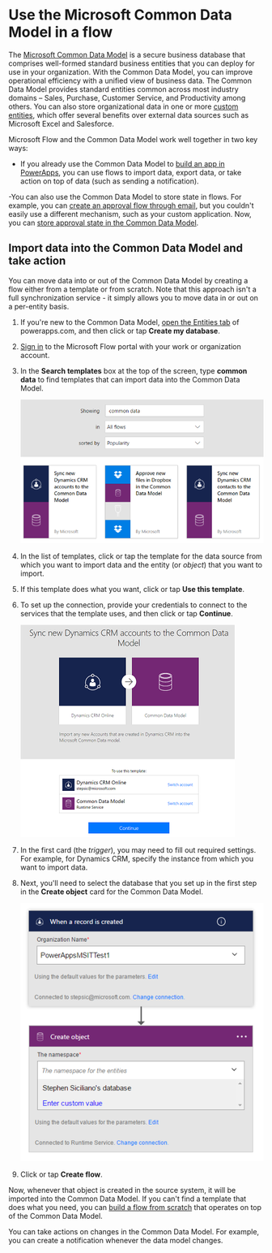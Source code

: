 <properties
    pageTitle="Microsoft Common Data Model| Microsoft Flow"
    description="Use the Microsoft Common Data Model inside of Microsoft Flow to import data, export data, or build approvals."
    services=""
    suite="flow"
    documentationCenter="na"
    authors="stepsic-microsoft-com"
    manager="erikre"
    editor=""
    tags=""/>

<tags
   ms.service="flow"
   ms.devlang="na"
   ms.topic="article"
   ms.tgt_pltfrm="na"
   ms.workload="na"
   ms.date="08/05/2016"
   ms.author="stepsic"/>

# Use the Microsoft Common Data Model in a flow #
The [Microsoft Common Data Model](https://powerapps.microsoft.com/tutorials/data-platform-intro/) is a secure business database that comprises well-formed standard business entities that you can deploy for use in your organization. With the Common Data Model, you can improve operational efficiency with a unified view of business data. The Common Data Model provides standard entities common across most industry domains – Sales, Purchase, Customer Service, and Productivity among others. You can also store organizational data in one or more [custom entities](https://powerapps.microsoft.com/tutorials/data-platform-create-entity/), which offer several benefits over external data sources such as Microsoft Excel and Salesforce.

Microsoft Flow and the Common Data Model work well together in two key ways:

- If you already use the Common Data Model to [build an app in PowerApps](https://powerapps.microsoft.com/tutorials/data-platform-create-app/), you can use flows to import data, export data, or take action on top of data (such as sending a notification).

-You can also use the Common Data Model to store state in flows. For example, you can [create an approval flow through email](wait-for-approvals.md), but you couldn't easily use a different mechanism, such as your custom application. Now, you can [store approval state in the Common Data Model](common-data-model-approve.md).

## Import data into the Common Data Model and take action ##
You can move data into or out of the Common Data Model by creating a flow either from a template or from scratch. Note that this approach isn't a full synchronization service - it simply allows you to move data in or out on a per-entity basis.

1. If you're new to the Common Data Model, [open the Entities tab](https://web.powerapps.com/#/entities) of powerapps.com, and then click or tap **Create my database**.

1. [Sign in](https://flow.microsoft.com) to the Microsoft Flow portal with your work or organization account.

1. In the **Search templates** box at the top of the screen, type **common data** to find templates that can import data into the Common Data Model.

	![Search results](./media/common-data-model-intro/templatesearch.png)

1. In the list of templates, click or tap the template for the data source from which you want to import data and the entity (or *object*) that you want to import.

1. If this template does what you want, click or tap **Use this template**.

1. To set up the connection, provide your credentials to connect to the services that the template uses, and then click or tap **Continue**.

	![Connect](./media/common-data-model-intro/connect.png)

1. In the first card (the *trigger*), you may need to fill out required settings. For example, for Dynamics CRM, specify the instance from which you want to import data.

1. Next, you'll need to select the database that you set up in the first step in the **Create object** card for the Common Data Model.

	![Configure](./media/common-data-model-intro/configure.png)

1. Click or tap **Create flow**.

Now, whenever that object is created in the source system, it will be imported into the Common Data Model. If you can't find a template that does what you need, you can [build a flow from scratch](get-started-logic-flow.md) that operates on top of the Common Data Model.

You can take actions on changes in the Common Data Model. For example, you can create a notification whenever the data model changes.
